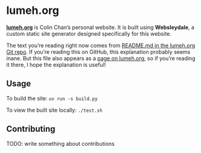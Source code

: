 # lumeh.org

[**lumeh.org**] is Colin Chan’s personal website. It is built using
**Websleydale**, a custom static site generator designed specifically
for this website.

[**lumeh.org**]: https://www.lumeh.org/

The text you’re reading right now comes from [README.md in the lumeh.org
Git repo]. If you’re reading this on GitHub, this explanation probably
seems inane. But this file also appears as a [page on lumeh.org], so
if you’re reading it there, I hope the explanation is useful!

[README.md in the lumeh.org Git repo]: https://github.com/kalgynirae/lumeh.org/blob/master/README.md
[page on lumeh.org]: https://www.lumeh.org/projects/lumeh.org/

## Usage

To build the site: `uv run -s build.py`

To view the built site locally: `./test.sh`

## Contributing

TODO: write something about contributions
